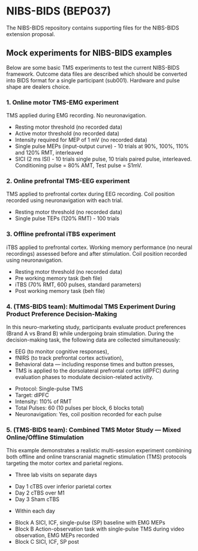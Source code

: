 # NIBS-BIDS (BEP037)

The NIBS-BIDS repository contains supporting files for the NIBS-BIDS extension proposal.

## Mock experiments for NIBS-BIDS examples

Below are some basic TMS experiments to test the current NIBS-BIDS framework.
Outcome data files are described which should be converted into BIDS format
for a single participant (sub001). Hardware and pulse shape are dealers choice.

### 1. Online motor TMS-EMG experiment
TMS applied during EMG recording. No neuronavigation.

* Resting motor threshold (no recorded data) 
* Active motor threshold (no recorded data)
* Intensity required for MEP of 1 mV (no recorded data)
* Single pulse MEPs (input-output curve) - 10 trials at 90%, 100%, 110% and 120% RMT, interleaved
* SICI (2 ms ISI) - 10 trials single pulse, 10 trials paired pulse, interleaved. Conditioning pulse = 80% AMT, Test pulse = S1mV.

### 2. Online prefrontal TMS-EEG experiment
TMS applied to prefrontal cortex during EEG recording. Coil position recorded using neuronavigation
with each trial. 

* Resting motor threshold (no recorded data) 
* Single pulse TEPs (120% RMT) - 100 trials

### 3. Offline prefrontal iTBS experiment
iTBS applied to prefrontal cortex. Working memory performance (no neural recordings)
assessed before and after stimulation. Coil position recorded using neuronavigation.

* Resting motor threshold (no recorded data) 
* Pre working memory task (beh file)
* iTBS (70% RMT, 600 pulses, standard parameters)
* Post working memory task (beh file)

### 4. (TMS-BIDS team): Multimodal TMS Experiment During Product Preference Decision-Making
In this neuro-marketing study, participants evaluate product preferences (Brand A vs Brand B) while undergoing brain stimulation.
During the decision-making task, the following data are collected simultaneously:
- EEG (to monitor cognitive responses),
- fNIRS (to track prefrontal cortex activation),
- Behavioral data — including response times and button presses,
- TMS is applied to the dorsolateral prefrontal cortex (dlPFC) during evaluation phases to modulate decision-related activity.

* Protocol: Single-pulse TMS
* Target: dlPFC 
* Intensity: 110% of RMT
* Total Pulses: 60 (10 pulses per block, 6 blocks total)
* Neuronavigation: Yes, coil position recorded for each pulse

### 5. (TMS-BIDS team): Combined TMS Motor Study — Mixed Online/Offline Stimulation
This example demonstrates a realistic multi-session experiment combining both offline and online transcranial magnetic stimulation (TMS) protocols targeting the motor cortex and parietal regions.

* Three lab visits on separate days
- Day 1 cTBS over inferior parietal cortex
- Day 2 cTBS over M1
- Day 3 Sham cTBS

* Within each day
- Block A SICI, ICF, single-pulse (SP) baseline with EMG MEPs
- Block B Action-observation task with single-pulse TMS during video observation, EMG MEPs recorded
- Block C SICI, ICF, SP post
